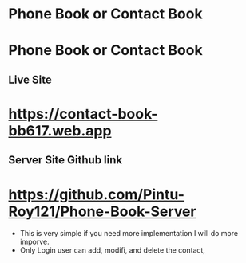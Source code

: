 # Phone Book or Contact Book

# Phone Book or Contact Book

## Live Site
# https://contact-book-bb617.web.app

## Server Site Github link

# https://github.com/Pintu-Roy121/Phone-Book-Server

- This is very simple if you need more implementation I will do more imporve.
- Only Login user can add, modifi, and delete the contact,
